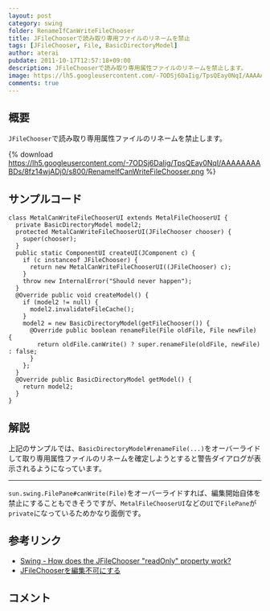 ```yaml
---
layout: post
category: swing
folder: RenameIfCanWriteFileChooser
title: JFileChooserで読み取り専用ファイルのリネームを禁止
tags: [JFileChooser, File, BasicDirectoryModel]
author: aterai
pubdate: 2011-10-17T12:57:18+09:00
description: JFileChooserで読み取り専用属性ファイルのリネームを禁止します。
image: https://lh5.googleusercontent.com/-7ODSj6DaIig/TpsQEay0NqI/AAAAAAAABDs/8fz14wjADj0/s800/RenameIfCanWriteFileChooser.png
comments: true
---
```

## 概要
`JFileChooser`で読み取り専用属性ファイルのリネームを禁止します。

{% download https://lh5.googleusercontent.com/-7ODSj6DaIig/TpsQEay0NqI/AAAAAAAABDs/8fz14wjADj0/s800/RenameIfCanWriteFileChooser.png %}

## サンプルコード
<pre class="prettyprint"><code>class MetalCanWriteFileChooserUI extends MetalFileChooserUI {
  private BasicDirectoryModel model2;
  protected MetalCanWriteFileChooserUI(JFileChooser chooser) {
    super(chooser);
  }
  public static ComponentUI createUI(JComponent c) {
    if (c instanceof JFileChooser) {
      return new MetalCanWriteFileChooserUI((JFileChooser) c);
    }
    throw new InternalError("Should never happen");
  }
  @Override public void createModel() {
    if (model2 != null) {
      model2.invalidateFileCache();
    }
    model2 = new BasicDirectoryModel(getFileChooser()) {
      @Override public boolean renameFile(File oldFile, File newFile) {
        return oldFile.canWrite() ? super.renameFile(oldFile, newFile) : false;
      }
    };
  }
  @Override public BasicDirectoryModel getModel() {
    return model2;
  }
}
</code></pre>

## 解説
上記のサンプルでは、`BasicDirectoryModel#renameFile(...)`をオーバーライドして取り専用属性ファイルのリネームを確定しようとすると警告ダイアログが表示されるようになっています。

- - - -
`sun.swing.FilePane#canWrite(File)`をオーバーライドすれば、編集開始自体を禁止にすることもできそうですが、`MetalFileChooserUI`などの`UI`で`FilePane`が`private`になっているためかなり面倒です。

## 参考リンク
- [Swing - How does the JFileChooser "readOnly" property work?](https://community.oracle.com/thread/2300004)
- [JFileChooserを編集不可にする](http://ateraimemo.com/Swing/ROFileChooser.html)

<!-- dummy comment line for breaking list -->

## コメント
